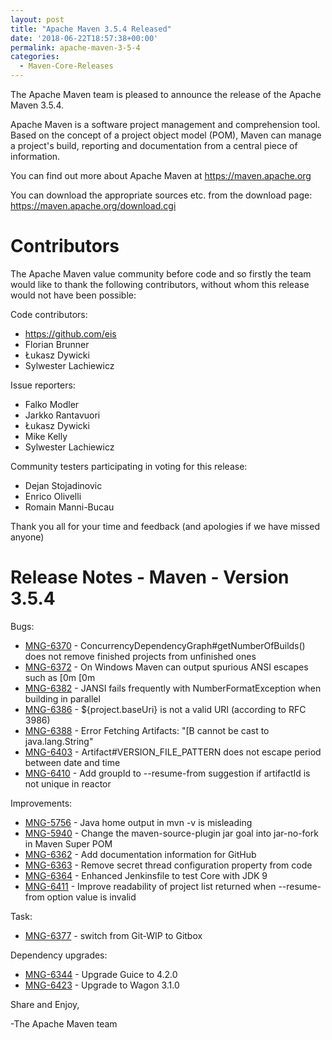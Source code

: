 ```yaml
---
layout: post
title: "Apache Maven 3.5.4 Released"
date: '2018-06-22T18:57:38+00:00'
permalink: apache-maven-3-5-4
categories:
  - Maven-Core-Releases
---
```

The Apache Maven team is pleased to announce the release of the Apache
Maven 3.5.4.

Apache Maven is a software project management and comprehension tool. Based
on the concept of a project object model (POM), Maven can manage a
project's build, reporting and documentation from a central piece of
information.

You can find out more about Apache Maven at https://maven.apache.org

You can download the appropriate sources etc. from the download page:
https://maven.apache.org/download.cgi


Contributors
============
The Apache Maven value community before code and so firstly the team would
like to thank the following contributors, without whom this release would
not have been possible:

Code contributors:

- https://github.com/eis
- Florian Brunner
- Łukasz Dywicki
- Sylwester Lachiewicz

Issue reporters:

- Falko Modler
- Jarkko Rantavuori
- Łukasz Dywicki
- Mike Kelly
- Sylwester Lachiewicz

Community testers participating in voting for this release:

- Dejan Stojadinovic
- Enrico Olivelli
- Romain Manni-Bucau

Thank you all for your time and feedback (and apologies if we have missed
anyone)

Release Notes - Maven - Version 3.5.4
=====================================

Bugs:

* [MNG-6370](https://issues.apache.org/jira/browse/MNG-6370) - ConcurrencyDependencyGraph#getNumberOfBuilds() does not remove finished projects from unfinished ones
* [MNG-6372](https://issues.apache.org/jira/browse/MNG-6372) - On Windows Maven can output spurious ANSI escapes such as [0m [0m
* [MNG-6382](https://issues.apache.org/jira/browse/MNG-6382) - JANSI fails frequently with NumberFormatException when building in parallel
* [MNG-6386](https://issues.apache.org/jira/browse/MNG-6386) - ${project.baseUri} is not a valid URI (according to RFC 3986)
* [MNG-6388](https://issues.apache.org/jira/browse/MNG-6388) - Error Fetching Artifacts: "[B cannot be cast to java.lang.String"
* [MNG-6403](https://issues.apache.org/jira/browse/MNG-6403) - Artifact#VERSION_FILE_PATTERN does not escape period between date and time
* [MNG-6410](https://issues.apache.org/jira/browse/MNG-6410) - Add groupId to --resume-from suggestion if artifactId is not unique in reactor

Improvements:

* [MNG-5756](https://issues.apache.org/jira/browse/MNG-5756) - Java home output in mvn -v is misleading
* [MNG-5940](https://issues.apache.org/jira/browse/MNG-5940) - Change the maven-source-plugin jar goal into jar-no-fork in Maven Super POM
* [MNG-6362](https://issues.apache.org/jira/browse/MNG-6362) - Add documentation information for GitHub
* [MNG-6363](https://issues.apache.org/jira/browse/MNG-6363) - Remove secret thread configuration property from code
* [MNG-6364](https://issues.apache.org/jira/browse/MNG-6364) - Enhanced Jenkinsfile to test Core with JDK 9
* [MNG-6411](https://issues.apache.org/jira/browse/MNG-6411) - Improve readability of project list returned when --resume-from option value is invalid

Task:

* [MNG-6377](https://issues.apache.org/jira/browse/MNG-6377) - switch from Git-WIP to Gitbox

Dependency upgrades:

* [MNG-6344](https://issues.apache.org/jira/browse/MNG-6344) - Upgrade Guice to 4.2.0
* [MNG-6423](https://issues.apache.org/jira/browse/MNG-6423) - Upgrade to Wagon 3.1.0

Share and Enjoy,

-The Apache Maven team

